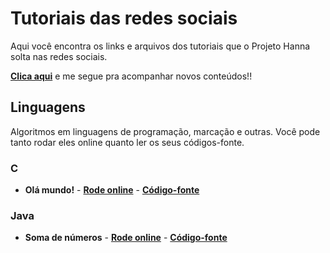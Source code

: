 # Tutoriais das redes sociais

Aqui você encontra os links e arquivos dos tutoriais que o Projeto Hanna solta nas redes sociais.

[**Clica aqui**](https://linktr.ee/Projeto_Hanna) e me segue pra acompanhar novos conteúdos!!

## Linguagens

Algoritmos em linguagens de programação, marcação e outras. Você pode tanto rodar eles online quanto ler os seus códigos-fonte.

### C
- **Olá mundo!** - [**Rode online**](https://ideone.com/mawjLJ) - [**Código-fonte**](https://github.com/Projeto-Hanna/Tutoriais-linguagens/blob/main/C/ola_mundo.c)

### Java
- **Soma de números** - [**Rode online**](https://ideone.com/cKJSrt) - [**Código-fonte**](https://github.com/Projeto-Hanna/Tutoriais-linguagens/blob/main/Java/soma.java)
